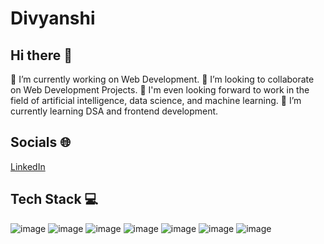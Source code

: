 # Divyanshi
## Hi there 👋
🔭 I’m currently working on Web Development.
👯 I’m looking to collaborate on Web Development Projects.
🤖 I'm even looking forward to work in the field of artificial intelligence, data science, and machine learning.
🌱 I’m currently learning DSA and frontend development.

## Socials 🌐
[LinkedIn](https://www.linkedin.com/in/divyanshi-singh-7a28b525a/)

## Tech Stack 💻 
![image](https://github.com/DivyanshiSingh00/Divyanshi/assets/126316406/1d2203d0-e894-4999-b499-5a8bf1946a12)
![image](https://github.com/DivyanshiSingh00/Divyanshi/assets/126316406/7c6cc06c-d312-4409-a4d8-b0ab91b22aa9)
![image](https://github.com/DivyanshiSingh00/Divyanshi/assets/126316406/63cd9690-6c50-4b44-b060-a5c5258892ec)
![image](https://github.com/DivyanshiSingh00/Divyanshi/assets/126316406/776f3d9f-f587-498e-85a4-3c5d018d1c41)
![image](https://github.com/DivyanshiSingh00/Divyanshi/assets/126316406/c7f463ea-7142-46fa-ab52-3f62f4baea21)
![image](https://github.com/DivyanshiSingh00/Divyanshi/assets/126316406/6b85c55f-af51-435c-b3b5-d40e70b02b28)
![image](https://github.com/DivyanshiSingh00/Divyanshi/assets/126316406/8c137dba-95bf-4baa-b184-252161de50a0)

